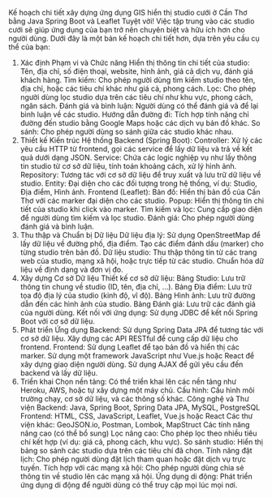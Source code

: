 Kế hoạch chi tiết xây dựng ứng dụng GIS hiển thị studio cưới ở Cần Thơ bằng Java Spring Boot và Leaflet
Tuyệt vời! Việc tập trung vào các studio cưới sẽ giúp ứng dụng của bạn trở nên chuyên biệt và hữu ích hơn cho người dùng. Dưới đây là một bản kế hoạch chi tiết hơn, dựa trên yêu cầu cụ thể của bạn:
1. Xác định Phạm vi và Chức năng
Hiển thị thông tin chi tiết của studio: Tên, địa chỉ, số điện thoại, website, hình ảnh, giá cả dịch vụ, đánh giá khách hàng.
Tìm kiếm: Cho phép người dùng tìm kiếm studio theo tên, địa chỉ, hoặc các tiêu chí khác như giá cả, phong cách.
Lọc: Cho phép người dùng lọc studio dựa trên các tiêu chí như khu vực, phong cách, ngân sách.
Đánh giá và bình luận: Người dùng có thể đánh giá và để lại bình luận về các studio.
Hướng dẫn đường đi: Tích hợp tính năng chỉ đường đến studio bằng Google Maps hoặc các dịch vụ bản đồ khác.
So sánh: Cho phép người dùng so sánh giữa các studio khác nhau.
2. Thiết kế Kiến trúc Hệ thống
Backend (Spring Boot):
Controller: Xử lý các yêu cầu HTTP từ frontend, gọi các service để lấy dữ liệu và trả về kết quả dưới dạng JSON.
Service: Chứa các logic nghiệp vụ như lấy thông tin studio từ cơ sở dữ liệu, tính toán khoảng cách, xử lý hình ảnh.
Repository: Tương tác với cơ sở dữ liệu để truy xuất và lưu trữ dữ liệu về studio.
Entity: Đại diện cho các đối tượng trong hệ thống, ví dụ: Studio, Địa điểm, Hình ảnh.
Frontend (Leaflet):
Bản đồ: Hiển thị bản đồ của Cần Thơ với các marker đại diện cho các studio.
Popup: Hiển thị thông tin chi tiết của studio khi click vào marker.
Tìm kiếm và lọc: Cung cấp giao diện để người dùng tìm kiếm và lọc studio.
Đánh giá: Cho phép người dùng đánh giá và bình luận.
3. Thu thập và Chuẩn bị Dữ liệu
Dữ liệu địa lý:
Sử dụng OpenStreetMap để lấy dữ liệu về đường phố, địa điểm.
Tạo các điểm đánh dấu (marker) cho từng studio trên bản đồ.
Dữ liệu studio:
Thu thập thông tin từ các trang web của studio, mạng xã hội, hoặc trực tiếp từ các studio.
Chuẩn hóa dữ liệu về định dạng và đơn vị đo.
4. Xây dựng Cơ sở Dữ liệu
Thiết kế cơ sở dữ liệu:
Bảng Studio: Lưu trữ thông tin chung về studio (ID, tên, địa chỉ, ...).
Bảng Địa điểm: Lưu trữ tọa độ địa lý của studio (kinh độ, vĩ độ).
Bảng Hình ảnh: Lưu trữ đường dẫn đến các hình ảnh của studio.
Bảng Đánh giá: Lưu trữ các đánh giá của người dùng.
Kết nối với ứng dụng: Sử dụng JDBC để kết nối Spring Boot với cơ sở dữ liệu.
5. Phát triển Ứng dụng
Backend:
Sử dụng Spring Data JPA để tương tác với cơ sở dữ liệu.
Xây dựng các API RESTful để cung cấp dữ liệu cho frontend.
Frontend:
Sử dụng Leaflet để tạo bản đồ và hiển thị các marker.
Sử dụng một framework JavaScript như Vue.js hoặc React để xây dựng giao diện người dùng.
Sử dụng AJAX để gửi yêu cầu đến backend và lấy dữ liệu.
6. Triển khai
Chọn nền tảng: Có thể triển khai lên các nền tảng như Heroku, AWS, hoặc tự xây dựng một máy chủ.
Cấu hình: Cấu hình môi trường chạy, cơ sở dữ liệu, và các thông số khác.
Công nghệ và Thư viện
Backend: Java, Spring Boot, Spring Data JPA, MySQL, PostgreSQL
Frontend: HTML, CSS, JavaScript, Leaflet, Vue.js hoặc React
Các thư viện khác: GeoJSON.io, Postman, Lombok, MapStruct
Các tính năng nâng cao (có thể bổ sung)
Lọc nâng cao: Cho phép lọc theo nhiều tiêu chí kết hợp (ví dụ: giá cả, phong cách, khu vực).
So sánh studio: Hiển thị bảng so sánh các studio dựa trên các tiêu chí đã chọn.
Tính năng đặt lịch: Cho phép người dùng đặt lịch tham quan hoặc đặt dịch vụ trực tuyến.
Tích hợp với các mạng xã hội: Cho phép người dùng chia sẻ thông tin về studio lên các mạng xã hội.
Ứng dụng di động: Phát triển ứng dụng di động để người dùng có thể truy cập mọi lúc mọi nơi.

